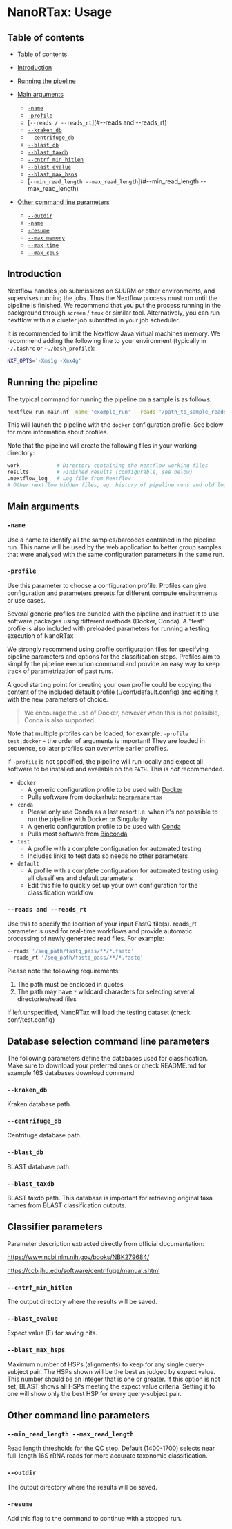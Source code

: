 # NanoRTax: Usage

## Table of contents

* [Table of contents](#table-of-contents)
* [Introduction](#introduction)
* [Running the pipeline](#running-the-pipeline)
* [Main arguments](#main-arguments)
  * [`-name`](#-name)
  * [`-profile`](#-profile)
  * [`--reads / --reads_rt`](#--reads and --reads_rt)
  * [`--kraken_db`](#--kraken_db)
  * [`--centrifuge_db`](#--centrifuge_db)
  * [`--blast_db`](#--blast_db)
  * [`--blast_taxdb`](#--blast_taxdb)
  * [`--cntrf_min_hitlen`](#--cntrf_min_hitlen)
  * [`--blast_evalue`](#--blast_evalue)
  * [`--blast_max_hsps`](#--blast_max_hsps)
  * [`--min_read_length --max_read_length`](#--min_read_length --max_read_length)
 
* [Other command line parameters](#other-command-line-parameters)
  * [`--outdir`](#--outdir)
  * [`-name`](#-name)
  * [`-resume`](#-resume)
  * [`--max_memory`](#--max_memory)
  * [`--max_time`](#--max_time)
  * [`--max_cpus`](#--max_cpus)


## Introduction

Nextflow handles job submissions on SLURM or other environments, and supervises running the jobs. Thus the Nextflow process must run until the pipeline is finished. We recommend that you put the process running in the background through `screen` / `tmux` or similar tool. Alternatively, you can run nextflow within a cluster job submitted in your job scheduler.

It is recommended to limit the Nextflow Java virtual machines memory. We recommend adding the following line to your environment (typically in `~/.bashrc` or `~./bash_profile`):

```bash
NXF_OPTS='-Xms1g -Xmx4g'
```

## Running the pipeline

The typical command for running the pipeline on a sample is as follows:

```bash
nextflow run main.nf -name 'example_run' --reads '/path_to_sample_reads/*.fastq' -profile docker
```

This will launch the pipeline with the `docker` configuration profile. See below for more information about profiles.

Note that the pipeline will create the following files in your working directory:

```bash
work            # Directory containing the nextflow working files
results         # Finished results (configurable, see below)
.nextflow_log   # Log file from Nextflow
# Other nextflow hidden files, eg. history of pipeline runs and old logs.
```

## Main arguments

### `-name`

Use a name to identify all the samples/barcodes contained in the pipeline run. This name will be used by the web application to better group samples that were analysed with the same configuration parameters in the same run.

### `-profile`

Use this parameter to choose a configuration profile. Profiles can give configuration and parameters presets for different compute environments or use cases.

Several generic profiles are bundled with the pipeline and instruct it to use software packages using different methods (Docker, Conda). A "test" profile is also included with preloaded parameters for running a testing execution of NanoRTax

We strongly recommend using profile configuration files for specifying pipeline parameters and options for the classification steps. Profiles aim to simplify the pipeline execution command and provide an easy way to keep track of parametrization of past runs.

A good starting point for creating your own profile could be copying the content of the included default profile (./conf/default.config) and editing it with the new parameters of choice.

> We encourage the use of Docker, however when this is not possible, Conda is also supported.

Note that multiple profiles can be loaded, for example: `-profile test,docker` - the order of arguments is important!
They are loaded in sequence, so later profiles can overwrite earlier profiles.

If `-profile` is not specified, the pipeline will run locally and expect all software to be installed and available on the `PATH`. This is _not_ recommended.

* `docker`
  * A generic configuration profile to be used with [Docker](http://docker.com/)
  * Pulls software from dockerhub: [`hecrp/nanortax`](http://hub.docker.com/r/nfcore/rtnanopipeline/)
* `conda`
  * Please only use Conda as a last resort i.e. when it's not possible to run the pipeline with Docker or Singularity.
  * A generic configuration profile to be used with [Conda](https://conda.io/docs/)
  * Pulls most software from [Bioconda](https://bioconda.github.io/)
* `test`
  * A profile with a complete configuration for automated testing
  * Includes links to test data so needs no other parameters
* `default`
  * A profile with a complete configuration for automated testing using all classifiers and default parameters
  * Edit this file to quickly set up your own configuration for the classification workflow

<!-- TODO nf-core: Document required command line parameters -->

### `--reads and --reads_rt`

Use this to specify the location of your input FastQ file(s). reads_rt parameter is used for real-time workflows and provide automatic processing of newly generated read files. For example:

```bash
--reads '/seq_path/fastq_pass/**/*.fastq'
--reads_rt '/seq_path/fastq_pass/**/*.fastq'
```

Please note the following requirements:

1. The path must be enclosed in quotes
2. The path may have `*` wildcard characters for selecting several directories/read files


If left unspecified, NanoRTax will load the testing dataset (check conf/test.config)

## Database selection command line parameters

The following parameters define the databases used for classification. Make sure to download your preferred ones or check README.md for example 16S databases download command

### `--kraken_db`

Kraken database path.

### `--centrifuge_db`

Centrifuge database path.

### `--blast_db`

BLAST database path.

### `--blast_taxdb`

BLAST taxdb path. This database is important for retrieving original taxa names from BLAST classification outputs.


## Classifier parameters

Parameter description extracted directly from official documentation:

https://www.ncbi.nlm.nih.gov/books/NBK279684/

https://ccb.jhu.edu/software/centrifuge/manual.shtml

### `--cntrf_min_hitlen`

The output directory where the results will be saved.

### `--blast_evalue`

Expect value (E) for saving hits.

### `--blast_max_hsps`

Maximum number of HSPs (alignments) to keep for any single query-subject pair. The HSPs shown will be the best as judged by expect value. This number should be an integer that is one or greater. If this option is not set, BLAST shows all HSPs meeting the expect value criteria. Setting it to one will show only the best HSP for every query-subject pair.


## Other command line parameters

### `--min_read_length --max_read_length`

Read length thresholds for the QC step. Default (1400-1700) selects near full-length 16S rRNA reads for more accurate taxonomic classification.

### `--outdir`

The output directory where the results will be saved.

### `-resume`

Add this flag to the command to continue with a stopped run.

